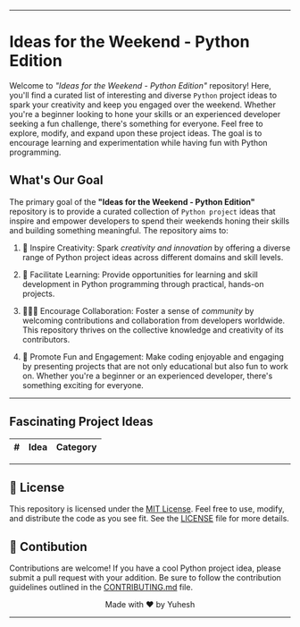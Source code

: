 
---

# Ideas for the Weekend - Python Edition
Welcome to _"Ideas for the Weekend - Python Edition"_ repository! Here, you'll find a curated list of interesting and diverse `Python` project ideas to spark your creativity and keep you engaged over the weekend. Whether you're a beginner looking to hone your skills or an experienced developer seeking a fun challenge, there's something for everyone. Feel free to explore, modify, and expand upon these project ideas. The goal is to encourage learning and experimentation while having fun with Python programming.

## What's Our Goal

The primary goal of the **"Ideas for the Weekend - Python Edition"** repository is to provide a curated collection of `Python project` ideas that inspire and empower developers to spend their weekends honing their skills and building something meaningful. The repository aims to:

1. 🎨 Inspire Creativity: Spark _creativity and innovation_ by offering a diverse range of Python project ideas across different domains and skill levels.

2. 📖 Facilitate Learning: Provide opportunities for learning and skill development in Python programming through practical, hands-on projects.

3. 🧑‍🤝‍🧑 Encourage Collaboration: Foster a sense of _community_ by welcoming contributions and collaboration from developers worldwide. This repository thrives on the collective knowledge and creativity of its contributors.

4. 🎉 Promote Fun and Engagement: Make coding enjoyable and engaging by presenting projects that are not only educational but also fun to work on. Whether you're a beginner or an experienced developer, there's something exciting for everyone.

---
## Fascinating Project Ideas

<!-- Here # is the index no, Idea column should have the idea title with link to the idea folder in Ideas folder of this Repository, Category column has the category of idea/projets like web, cli, ai etc...-->

| # | Idea | Category | 
|:---|:---:|---:|

---

## 📜 License

This repository is licensed under the [MIT License](https://en.wikipedia.org/wiki/MIT_License). Feel free to use, modify, and distribute the code as you see fit. See the [LICENSE](LICENSE.md) file for more details.

## 🤝 Contibution

Contributions are welcome! If you have a cool Python project idea, please submit a pull request with your addition. Be sure to follow the contribution guidelines outlined in the [CONTRIBUTING.md](CONTRIBUTING.md) file.


<div align="center">Made with ❤️ by Yuhesh</div>

---
